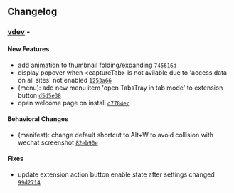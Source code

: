 ## Changelog

### [vdev](https://github.com/du33169/TabsTray/compare/v0.0.3...vdev) - 

#### New Features

- add animation to thumbnail folding/expanding  [`745616d`](https://github.com/du33169/TabsTray/commit/745616de5a0f1e1d4389c87013812cdb9cf6e3d6)
- display popover when &lt;captureTab&gt; is not avilable due to 'access data on all sites' not enabled  [`1253a66`](https://github.com/du33169/TabsTray/commit/1253a66ec453a8b5d77bad8a52245f86284eb5b1)
- (menu): add new menu item 'open TabsTray in tab mode' to extension button  [`d5d5e38`](https://github.com/du33169/TabsTray/commit/d5d5e38698d7f0945e7d3560d9f28f5e0bb810eb)
- open welcome page on install  [`d7784ec`](https://github.com/du33169/TabsTray/commit/d7784ecd76c6faf8ab3b47526ca9b5bd9623cf07)

#### Behavioral Changes

- (manifest): change default shortcut to Alt+W to avoid collision with wechat screenshot  [`82eb90e`](https://github.com/du33169/TabsTray/commit/82eb90ec439cf35f5defd75638a057f9b300b6e8)

#### Fixes

- update extension action button enable state after settings changed  [`99d2714`](https://github.com/du33169/TabsTray/commit/99d2714edd6c18f3057ada86a2086b0a8938da7b)








